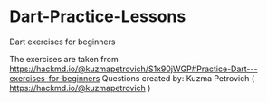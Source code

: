# Dart-Practice-Lessons

Dart exercises for beginners 

The exercises are taken from https://hackmd.io/@kuzmapetrovich/S1x90jWGP#Practice-Dart---exercises-for-beginners
Questions created by: Kuzma Petrovich ( https://hackmd.io/@kuzmapetrovich )